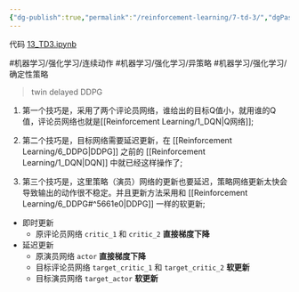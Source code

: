 ```yaml
---
{"dg-publish":true,"permalink":"/reinforcement-learning/7-td-3/","dgPassFrontmatter":true,"created":"2024-01-10T10:29:37.575+08:00"}
---
```


代码 [13\_TD3.ipynb](https://github.com/Aegis1863/ML_practice/blob/master/%E5%BC%BA%E5%8C%96%E5%AD%A6%E4%B9%A0%E7%AC%94%E8%AE%B0/13_TD3.ipynb)

#机器学习/强化学习/连续动作 #机器学习/强化学习/异策略 #机器学习/强化学习/确定性策略

> twin delayed DDPG

1. 第一个技巧是，采用了两个评论员网络，谁给出的目标Q值小，就用谁的Q值，评论员网络也就是[[Reinforcement Learning/1_DQN\|Q网络]];

2. 第二个技巧是，目标网络需要延迟更新，在 [[Reinforcement Learning/6_DDPG\|DDPG]] 之前的 [[Reinforcement Learning/1_DQN\|DQN]] 中就已经这样操作了; 

3. 第三个技巧是，这里策略（演员）网络的更新也要延迟，策略网络更新太快会导致输出的动作很不稳定。并且更新方法采用和 [[Reinforcement Learning/6_DDPG#^5661e0\|DDPG]] 一样的软更新;

* 即时更新
    - 原评论员网络 `critic_1` 和 `critic_2` **直接梯度下降**
* 延迟更新
    - 原演员网络 `actor` **直接梯度下降**
    - 目标评论员网络 `target_critic_1` 和 `target_critic_2` **软更新**
    - 目标演员网络 `target_actor` **软更新**
